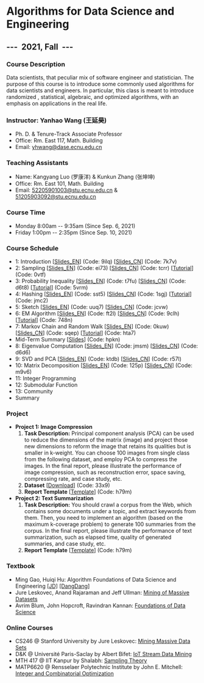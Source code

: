 # Algorithms for Data Science and Engineering

## ---  2021, Fall  ---

### Course Description

Data scientists, that peculiar mix of software engineer and statistician. The purpose of this course is to introduce some commonly used algorithms for data scientists and engineers. In particular, this class is meant to introduce randomized , statistical, algebraic, and optimized algorithms, with an emphasis on applications in the real life.

### Instructor: Yanhao Wang (王延昊)

- Ph. D. & Tenure-Track Associate Professor
- Office: Rm. East 117, Math. Building
- Email: <yhwang@dase.ecnu.edu.cn>

### Teaching Assistants

- Name: Kangyang Luo (罗康洋) & Kunkun Zhang (张坤坤)
- Office: Rm. East 101, Math. Building
- Email: <52205901003@stu.ecnu.edu.cn> & <51205903092@stu.ecnu.edu.cn>

### Course Time

- Monday 8:00am -- 9:35am (Since Sep. 6, 2021)
- Friday 1:00pm -- 2:35pm (Since Sep. 10, 2021)

### Course Schedule

- 1: Introduction [[Slides_EN](https://pan.baidu.com/s/1sdvgD2M1MFy1e_GXegvaxQ)] (Code: 9ilq) [[Slides_CN](https://pan.baidu.com/s/1jIjJwPKU5JRza08YBqURfw)] (Code: 7k7v)
- 2: Sampling [[Slides_EN](https://pan.baidu.com/s/1T8haZdIRl2eupPbVEP26Ww)] (Code: ei73) [[Slides_CN](https://pan.baidu.com/s/1Lcv0lGSvuRpk3iUBwe99kQ)] (Code: tcrr) [[Tutorial](https://pan.baidu.com/s/1X-cwFfaFhNKivYPCvlsY9Q)] (Code: 0vtf)
- 3: Probability Inequality [[Slides_EN](https://pan.baidu.com/s/1k4XlCF0GZ21VKDCh5P2Bfg)] (Code: t7fu) [[Slides_CN](https://pan.baidu.com/s/1cIXBri5UxGsiZSq6HYrBtw)] (Code: d6t8) [[Tutorial](https://pan.baidu.com/s/1ZID_kJ7CYK1A_-BJZ3Z4QA)] (Code: 5vrm)
- 4: Hashing [[Slides_EN](https://pan.baidu.com/s/19dVE6YeiXG4OMH78n7Edjw)] (Code: sst5) [[Slides_CN](https://pan.baidu.com/s/1WUHPT6AVBMVyf7P-ZeK7Bg)] (Code: 1sgj) [[Tutorial](https://pan.baidu.com/s/1VQGW9VMlhBx1blppgbo_Ug)] (Code: jmc2)
- 5: Sketch [[Slides_EN](https://pan.baidu.com/s/1MVYkg2z8EF7Ze8JUJqNupg)] (Code: uuq7) [[Slides_CN](https://pan.baidu.com/s/1R32AKBt9fU0uibAt3PqcOA)] (Code: jcvw)
- 6: EM Algorithm [[Slides_EN](https://pan.baidu.com/s/13UTWYmi66DbtXF6beqZ0VA)] (Code: ft2l) [[Slides_CN](https://pan.baidu.com/s/1m07_vBtYycaW8t3ytpBYYw)] (Code: 9clh) [[Tutorial](https://pan.baidu.com/s/1lUPJbsOeQKL85Sm-_IM5MQ)] (Code: 748n)
- 7: Markov Chain and Random Walk [[Slides_EN](https://pan.baidu.com/s/1H6ZYQUnx0GKieUB4gq6FqA)] (Code: 0kuw) [[Slides_CN](https://pan.baidu.com/s/1mSoqENoCAtlSuaBURVcNJg)] (Code: sqep) [[Tutorial](https://pan.baidu.com/s/1sPwNnrNiiSJT8DsPmDrWUw)] (Code: hta7)
- Mid-Term Summary [[Slides](https://pan.baidu.com/s/1KpEgx0k23eKHc_0vaqwjGw)] (Code: hpkn)
- 8: Eigenvalue Computation [[Slides_EN](https://pan.baidu.com/s/1KbVlNo5CT2Pn6_aTiCqPQA)] (Code: jmsm) [[Slides_CN](https://pan.baidu.com/s/1Iz12NNAmK8y5hFXxWEAGyQ)] (Code: d6d6)
- 9: SVD and PCA [[Slides_EN](https://pan.baidu.com/s/14jfmWvlMJJlZ3bOvM4MYzQ)] (Code: ktdb) [[Slides_CN](https://pan.baidu.com/s/1O3UPTzHMd4wONbiZNzgTvA)] (Code: r57l)
- 10: Matrix Decomposition [[Slides_EN](https://pan.baidu.com/s/1-0doDzdU7V6j3bLHdABAAA)] (Code: 125p) [[Slides_CN](https://pan.baidu.com/s/1WZiIpR7LWeTMSxGPujQ9oQ)] (Code: m9v6)
- 11: Integer Programming
- 12: Submodular Function
- 13: Community
- Summary

### Project

- **Project 1: Image Compression**
  1. **Task Description:** Principal component analysis (PCA) can be used to reduce the dimensions of the matrix (image) and project those new dimensions to reform the image that retains its qualities but is smaller in k-weight. You can choose 100 images from single class from the following dataset, and employ PCA to compress the images. In the final report, please illustrate the performance of image compression, such as reconstruction error, space saving, compressing rate, and case study, etc.
  2. **Dataset** [[Download](https://pan.baidu.com/s/1pO-l7Nnnanqj13LktSyeVQ)] (Code: 33x9)
  3. **Report Template** [[Template](https://pan.baidu.com/s/1uJyUGNLTauhxd-Pnyqc9gA)] (Code: h79m)
- **Project 2: Text Summarization**
  1. **Task Description:** You should crawl a corpus from the Web, which contains some documents under a topic, and extract keywords from them. Then, you need to implement an algorithm (based on the maximum k-coverage problem) to generate 100 summaries from the corpus. In the final report, please illustrate the performance of text summarization, such as elapsed time, quality of generated summaries, and case study, etc.
  2. **Report Template** [[Template](https://pan.baidu.com/s/1uJyUGNLTauhxd-Pnyqc9gA)] (Code: h79m)

### Textbook

- Ming Gao, Huiqi Hu: Algorithm Foundations of Data Science and Engineering [[JD]](https://item.jd.com/12863803.html) [[DangDang]](http://product.dangdang.com/29253772.html)
- Jure Leskovec, Anand Rajaraman and Jeff Ullman: [Mining of Massive Datasets](http://mmds.org)
- Avrim Blum, John Hopcroft, Ravindran Kannan: [Foundations of Data Science](https://home.ttic.edu/~avrim/book.pdf)

### Online Courses

- CS246 @ Stanford University by Jure Leskovec: [Mining Massive Data Sets](http://web.stanford.edu/class/cs246/)
- D&K @ Université Paris-Saclay by Albert Bifet: [IoT Stream Data Mining](https://albertbifet.com/dk-iot-stream-data-mining-2019-2020/)
- MTH 417 @ IIT Kanpur by Shalabh: [Sampling Theory](http://home.iitk.ac.in/~shalab/course1.htm)
- MATP6620 @ Rensselaer Polytechnic Institute by John E. Mitchell: [Integer and Combinatorial Optimization](https://homepages.rpi.edu/~mitchj/matp6620/)
